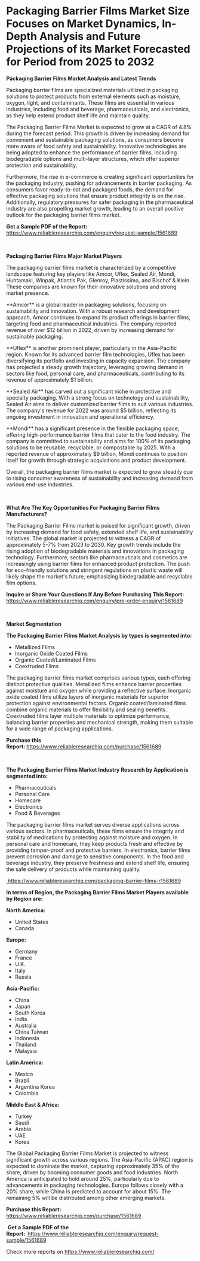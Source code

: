<p><h1>Packaging Barrier Films Market Size Focuses on Market Dynamics, In-Depth Analysis and Future Projections of its Market Forecasted for Period from 2025 to 2032</h1></p><p><strong>Packaging Barrier Films Market Analysis and Latest Trends</strong></p>
<p><p>Packaging barrier films are specialized materials utilized in packaging solutions to protect products from external elements such as moisture, oxygen, light, and contaminants. These films are essential in various industries, including food and beverage, pharmaceuticals, and electronics, as they help extend product shelf life and maintain quality.</p><p>The Packaging Barrier Films Market is expected to grow at a CAGR of 4.8% during the forecast period. This growth is driven by increasing demand for convenient and sustainable packaging solutions, as consumers become more aware of food safety and sustainability. Innovative technologies are being adopted to enhance the performance of barrier films, including biodegradable options and multi-layer structures, which offer superior protection and sustainability.</p><p>Furthermore, the rise in e-commerce is creating significant opportunities for the packaging industry, pushing for advancements in barrier packaging. As consumers favor ready-to-eat and packaged foods, the demand for effective packaging solutions that ensure product integrity is on the rise. Additionally, regulatory pressures for safer packaging in the pharmaceutical industry are also propelling market growth, leading to an overall positive outlook for the packaging barrier films market.</p></p>
<p><strong>Get a Sample PDF of the Report:&nbsp;</strong> <a href="https://www.reliableresearchiq.com/enquiry/request-sample/1561689?utm_campaign=2468&utm_medium=2&utm_source=Github&utm_content=ia&utm_term=15022025&utm_id=packaging-barrier-films">https://www.reliableresearchiq.com/enquiry/request-sample/1561689</a></p>
<p>&nbsp;</p>
<p><strong>Packaging Barrier Films Major Market Players</strong></p>
<p><p>The packaging barrier films market is characterized by a competitive landscape featuring key players like Amcor, Uflex, Sealed Air, Mondi, Huhtamaki, Winpak, Atlantis Pak, Glenroy, Plastissimo, and Bischof & Klein. These companies are known for their innovative solutions and strong market presence.</p><p>**Amcor** is a global leader in packaging solutions, focusing on sustainability and innovation. With a robust research and development approach, Amcor continues to expand its product offerings in barrier films, targeting food and pharmaceutical industries. The company reported revenue of over $12 billion in 2022, driven by increasing demand for sustainable packaging.</p><p>**Uflex** is another prominent player, particularly in the Asia-Pacific region. Known for its advanced barrier film technologies, Uflex has been diversifying its portfolio and investing in capacity expansion. The company has projected a steady growth trajectory, leveraging growing demand in sectors like food, personal care, and pharmaceuticals, contributing to its revenue of approximately $1 billion.</p><p>**Sealed Air** has carved out a significant niche in protective and specialty packaging. With a strong focus on technology and sustainability, Sealed Air aims to deliver customized barrier films to suit various industries. The company's revenue for 2022 was around $5 billion, reflecting its ongoing investment in innovation and operational efficiency.</p><p>**Mondi** has a significant presence in the flexible packaging space, offering high-performance barrier films that cater to the food industry. The company is committed to sustainability and aims for 100% of its packaging solutions to be reusable, recyclable, or compostable by 2025. With a reported revenue of approximately $9 billion, Mondi continues to position itself for growth through strategic acquisitions and product development.</p><p>Overall, the packaging barrier films market is expected to grow steadily due to rising consumer awareness of sustainability and increasing demand from various end-use industries.</p></p>
<p>&nbsp;</p>
<p><strong>What Are The Key Opportunities For Packaging Barrier Films Manufacturers?</strong></p>
<p><p>The Packaging Barrier Films market is poised for significant growth, driven by increasing demand for food safety, extended shelf life, and sustainability initiatives. The global market is projected to witness a CAGR of approximately 5-7% from 2023 to 2030. Key growth trends include the rising adoption of biodegradable materials and innovations in packaging technology. Furthermore, sectors like pharmaceuticals and cosmetics are increasingly using barrier films for enhanced product protection. The push for eco-friendly solutions and stringent regulations on plastic waste will likely shape the market's future, emphasizing biodegradable and recyclable film options.</p></p>
<p><strong>Inquire or Share Your Questions If Any Before Purchasing This Report:</strong> <a href="https://www.reliableresearchiq.com/enquiry/pre-order-enquiry/1561689?utm_campaign=2468&utm_medium=2&utm_source=Github&utm_content=ia&utm_term=15022025&utm_id=packaging-barrier-films">https://www.reliableresearchiq.com/enquiry/pre-order-enquiry/1561689</a></p>
<p>&nbsp;</p>
<p><strong>Market Segmentation</strong></p>
<p><strong>The Packaging Barrier Films Market Analysis by types is segmented into:</strong></p>
<p><ul><li>Metallized Films</li><li>Inorganic Oxide Coated Films</li><li>Organic Coated/Laminated Films</li><li>Coextruded Films</li></ul></p>
<p><p>The packaging barrier films market comprises various types, each offering distinct protective qualities. Metallized films enhance barrier properties against moisture and oxygen while providing a reflective surface. Inorganic oxide coated films utilize layers of inorganic materials for superior protection against environmental factors. Organic coated/laminated films combine organic materials to offer flexibility and sealing benefits. Coextruded films layer multiple materials to optimize performance, balancing barrier properties and mechanical strength, making them suitable for a wide range of packaging applications.</p></p>
<p><strong>Purchase this Report:&nbsp;</strong><a href="https://www.reliableresearchiq.com/purchase/1561689?utm_campaign=2468&utm_medium=2&utm_source=Github&utm_content=ia&utm_term=15022025&utm_id=packaging-barrier-films">https://www.reliableresearchiq.com/purchase/1561689</a></p>
<p>&nbsp;</p>
<p><strong>The Packaging Barrier Films Market Industry Research by Application is segmented into:</strong></p>
<p><ul><li>Pharmaceuticals</li><li>Personal Care</li><li>Homecare</li><li>Electronics</li><li>Food & Beverages</li></ul></p>
<p><p>The packaging barrier films market serves diverse applications across various sectors. In pharmaceuticals, these films ensure the integrity and stability of medications by protecting against moisture and oxygen. In personal care and homecare, they keep products fresh and effective by providing tamper-proof and protective barriers. In electronics, barrier films prevent corrosion and damage to sensitive components. In the food and beverage industry, they preserve freshness and extend shelf life, ensuring the safe delivery of products while maintaining quality.</p></p>
<p><a href="https://www.reliableresearchiq.com/packaging-barrier-films-r1561689?utm_campaign=2468&utm_medium=2&utm_source=Github&utm_content=ia&utm_term=15022025&utm_id=packaging-barrier-films">&nbsp;https://www.reliableresearchiq.com/packaging-barrier-films-r1561689</a></p>
<p><strong>In terms of Region, the Packaging Barrier Films Market Players available by Region are:</strong></p>
<p>
    <p> <strong> North America: </strong>
        <ul>
            <li>United States</li>
            <li>Canada</li>
        </ul>
        </p> 
    <p> <strong> Europe: </strong>
        <ul>
            <li>Germany</li>
            <li>France</li>
            <li>U.K.</li>
            <li>Italy</li>
            <li>Russia</li>
        </ul>
        </p> 
    <p> <strong> Asia-Pacific: </strong>
        <ul>
            <li>China</li>
            <li>Japan</li>
            <li>South Korea</li>
            <li>India</li>
            <li>Australia</li>
            <li>China Taiwan</li>
            <li>Indonesia</li>
            <li>Thailand</li>
            <li>Malaysia</li>
        </ul>
        </p> 
    <p> <strong> Latin America: </strong>
        <ul>
            <li>Mexico</li>
            <li>Brazil</li>
            <li>Argentina Korea</li>
            <li>Colombia</li>
        </ul>
        </p> 
    <p> <strong> Middle East & Africa: </strong>
        <ul>
            <li>Turkey</li>
            <li>Saudi</li>
            <li>Arabia</li>
            <li>UAE</li>
            <li>Korea</li>
        </ul>
    </p>
    </p>
<p><p>The Global Packaging Barrier Films Market is projected to witness significant growth across various regions. The Asia-Pacific (APAC) region is expected to dominate the market, capturing approximately 35% of the share, driven by booming consumer goods and food industries. North America is anticipated to hold around 25%, particularly due to advancements in packaging technologies. Europe follows closely with a 20% share, while China is predicted to account for about 15%. The remaining 5% will be distributed among other emerging markets.</p></p>
<p><strong>Purchase this Report: </strong><a href="https://www.reliableresearchiq.com/purchase/1561689?utm_campaign=2468&utm_medium=2&utm_source=Github&utm_content=ia&utm_term=15022025&utm_id=packaging-barrier-films">https://www.reliableresearchiq.com/purchase/1561689</a></p>
<p>&nbsp;<strong>Get a Sample PDF of the Report:&nbsp;&nbsp;</strong><a href="https://www.reliableresearchiq.com/enquiry/request-sample/1561689?utm_campaign=2468&utm_medium=2&utm_source=Github&utm_content=ia&utm_term=15022025&utm_id=packaging-barrier-films">https://www.reliableresearchiq.com/enquiry/request-sample/1561689</a></p>
<p><strong></strong></p>
<p>Check more reports on <a href="https://www.reliableresearchiq.com/?utm_campaign=2468&utm_medium=2&utm_source=Github&utm_content=ia&utm_term=15022025&utm_id=packaging-barrier-films">https://www.reliableresearchiq.com/</a></p>
